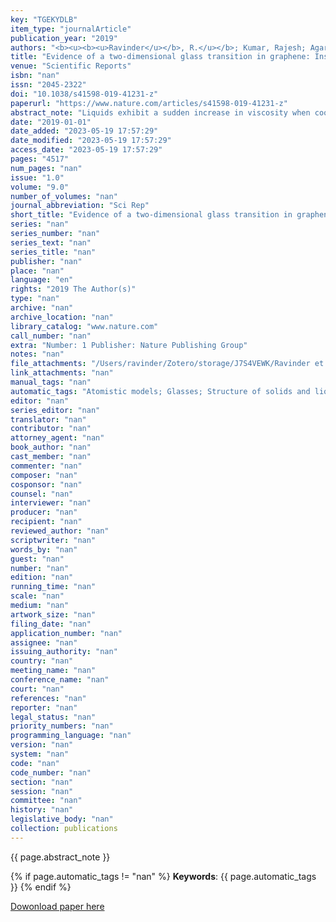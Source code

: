 ```yaml
---
key: "TGEKYDLB"
item_type: "journalArticle"
publication_year: "2019"
authors: "<b><u><b><u>Ravinder</u></b>, R.</u></b>; Kumar, Rajesh; Agarwal, Manish; Krishnan, N. M. Anoop"
title: "Evidence of a two-dimensional glass transition in graphene: Insights from molecular simulations"
venue: "Scientific Reports"
isbn: "nan"
issn: "2045-2322"
doi: "10.1038/s41598-019-41231-z"
paperurl: "https://www.nature.com/articles/s41598-019-41231-z"
abstract_note: "Liquids exhibit a sudden increase in viscosity when cooled fast enough, avoiding thermodynamically predicted route of crystallization. This phenomenon, known as glass transition, leads to the formation of non-periodic structures known as glasses. Extensive studies have been conducted on model materials to understand glass transition in two dimensions. However, despite the synthesis of disordered/amorphous single-atom thick structures of carbon, little attention has been given to glass transition in realistic two-dimensional materials such as graphene. Herein, using molecular dynamics simulation, we demonstrate the existence of glass transition in graphene leading to a realistic two-dimensional glassy structure, namely glassy graphene. We show that the resulting glassy structure exhibits excellent agreement with experimentally realized disordered graphene. Interestingly, this glassy graphene exhibits a wrinkled but stable structure, with reduced thermal vibration in comparison to its crystalline counterpart. We suggest that the topological disorder induced by glass transition governs the unique properties of this structure."
date: "2019-01-01"
date_added: "2023-05-19 17:57:29"
date_modified: "2023-05-19 17:57:29"
access_date: "2023-05-19 17:57:29"
pages: "4517"
num_pages: "nan"
issue: "1.0"
volume: "9.0"
number_of_volumes: "nan"
journal_abbreviation: "Sci Rep"
short_title: "Evidence of a two-dimensional glass transition in graphene"
series: "nan"
series_number: "nan"
series_text: "nan"
series_title: "nan"
publisher: "nan"
place: "nan"
language: "en"
rights: "2019 The Author(s)"
type: "nan"
archive: "nan"
archive_location: "nan"
library_catalog: "www.nature.com"
call_number: "nan"
extra: "Number: 1 Publisher: Nature Publishing Group"
notes: "nan"
file_attachments: "/Users/ravinder/Zotero/storage/J7S4VEWK/Ravinder et al. - 2019 - Evidence of a two-dimensional glass transition in .pdf"
link_attachments: "nan"
manual_tags: "nan"
automatic_tags: "Atomistic models; Glasses; Structure of solids and liquids; Two-dimensional materials"
editor: "nan"
series_editor: "nan"
translator: "nan"
contributor: "nan"
attorney_agent: "nan"
book_author: "nan"
cast_member: "nan"
commenter: "nan"
composer: "nan"
cosponsor: "nan"
counsel: "nan"
interviewer: "nan"
producer: "nan"
recipient: "nan"
reviewed_author: "nan"
scriptwriter: "nan"
words_by: "nan"
guest: "nan"
number: "nan"
edition: "nan"
running_time: "nan"
scale: "nan"
medium: "nan"
artwork_size: "nan"
filing_date: "nan"
application_number: "nan"
assignee: "nan"
issuing_authority: "nan"
country: "nan"
meeting_name: "nan"
conference_name: "nan"
court: "nan"
references: "nan"
reporter: "nan"
legal_status: "nan"
priority_numbers: "nan"
programming_language: "nan"
version: "nan"
system: "nan"
code: "nan"
code_number: "nan"
section: "nan"
session: "nan"
committee: "nan"
history: "nan"
legislative_body: "nan"
collection: publications
---
```




<!--  -->

{{ page.abstract_note }}


{% if page.automatic_tags != "nan" %}
__Keywords__: {{ page.automatic_tags }}
{% endif %}


[Dowonload paper here](https://www.nature.com/articles/s41598-019-41231-z)


